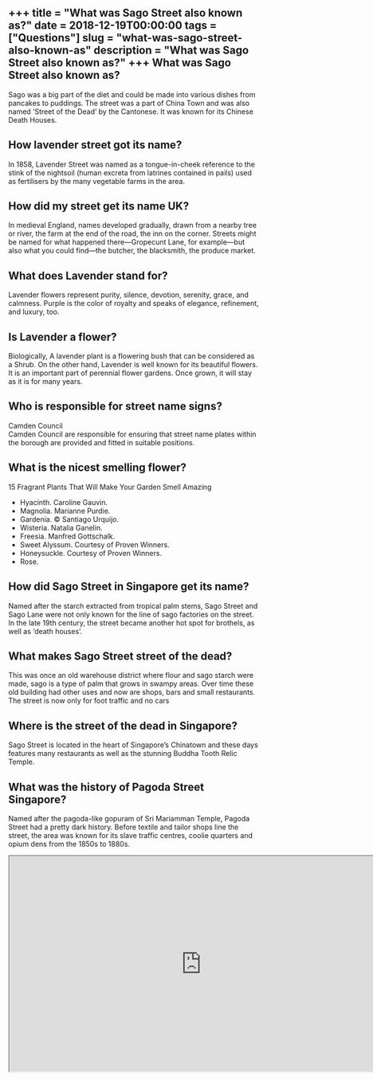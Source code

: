 +++
title = "What was Sago Street also known as?"
date = 2018-12-19T00:00:00
tags = ["Questions"]
slug = "what-was-sago-street-also-known-as"
description = "What was Sago Street also known as?"
+++
What was Sago Street also known as?
-----------------------------------

Sago was a big part of the diet and could be made into various dishes from pancakes to puddings. The street was a part of China Town and was also named ‘Street of the Dead’ by the Cantonese. It was known for its Chinese Death Houses.

How lavender street got its name?
---------------------------------

In 1858, Lavender Street was named as a tongue-in-cheek reference to the stink of the nightsoil (human excreta from latrines contained in pails) used as fertilisers by the many vegetable farms in the area.

How did my street get its name UK?
----------------------------------

In medieval England, names developed gradually, drawn from a nearby tree or river, the farm at the end of the road, the inn on the corner. Streets might be named for what happened there—Gropecunt Lane, for example—but also what you could find—the butcher, the blacksmith, the produce market.

What does Lavender stand for?
-----------------------------

Lavender flowers represent purity, silence, devotion, serenity, grace, and calmness. Purple is the color of royalty and speaks of elegance, refinement, and luxury, too.

Is Lavender a flower?
---------------------

Biologically, A lavender plant is a flowering bush that can be considered as a Shrub. On the other hand, Lavender is well known for its beautiful flowers. It is an important part of perennial flower gardens. Once grown, it will stay as it is for many years.

Who is responsible for street name signs?
-----------------------------------------

Camden Council  
Camden Council are responsible for ensuring that street name plates within the borough are provided and fitted in suitable positions.

What is the nicest smelling flower?
-----------------------------------

15 Fragrant Plants That Will Make Your Garden Smell Amazing

- Hyacinth. Caroline Gauvin.
- Magnolia. Marianne Purdie.
- Gardenia. © Santiago Urquijo.
- Wisteria. Natalia Ganelin.
- Freesia. Manfred Gottschalk.
- Sweet Alyssum. Courtesy of Proven Winners.
- Honeysuckle. Courtesy of Proven Winners.
- Rose.

How did Sago Street in Singapore get its name?
----------------------------------------------

Named after the starch extracted from tropical palm stems, Sago Street and Sago Lane were not only known for the line of sago factories on the street. In the late 19th century, the street became another hot spot for brothels, as well as ‘death houses’.

What makes Sago Street street of the dead?
------------------------------------------

This was once an old warehouse district where flour and sago starch were made, sago is a type of palm that grows in swampy areas. Over time these old building had other uses and now are shops, bars and small restaurants. The street is now only for foot traffic and no cars

Where is the street of the dead in Singapore?
---------------------------------------------

Sago Street is located in the heart of Singapore’s Chinatown and these days features many restaurants as well as the stunning Buddha Tooth Relic Temple.

What was the history of Pagoda Street Singapore?
------------------------------------------------

Named after the pagoda-like gopuram of Sri Mariamman Temple, Pagoda Street had a pretty dark history. Before textile and tailor shops line the street, the area was known for its slave traffic centres, coolie quarters and opium dens from the 1850s to 1880s.

<iframe allow="accelerometer; autoplay; clipboard-write; encrypted-media; gyroscope; picture-in-picture" allowfullscreen="" class="__youtube_prefs__  epyt-is-override  no-lazyload" data-no-lazy="1" data-origheight="433" data-origwidth="770" data-skipgform_ajax_framebjll="" height="433" id="_ytid_72833" loading="lazy" src="https://www.youtube.com/embed/r4fwfYVYxR4?enablejsapi=1&autoplay=0&cc_load_policy=0&cc_lang_pref=&iv_load_policy=1&loop=0&modestbranding=0&rel=1&fs=1&playsinline=0&autohide=2&theme=dark&color=red&controls=1&" title="YouTube player" width="770"></iframe>